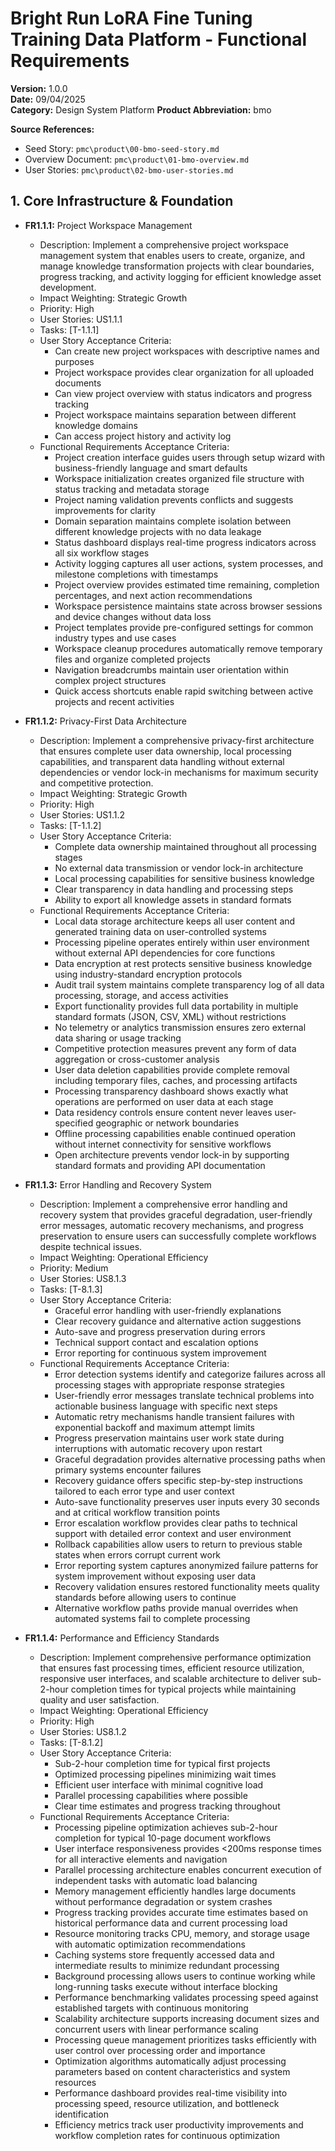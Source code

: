 # Bright Run LoRA Fine Tuning Training Data Platform - Functional Requirements
**Version:** 1.0.0  
**Date:** 09/04/2025  
**Category:** Design System Platform
**Product Abbreviation:** bmo

**Source References:**
- Seed Story: `pmc\product\00-bmo-seed-story.md`
- Overview Document: `pmc\product\01-bmo-overview.md`
- User Stories: `pmc\product\02-bmo-user-stories.md`


## 1. Core Infrastructure & Foundation

- **FR1.1.1:** Project Workspace Management
  * Description: Implement a comprehensive project workspace management system that enables users to create, organize, and manage knowledge transformation projects with clear boundaries, progress tracking, and activity logging for efficient knowledge asset development.
  * Impact Weighting: Strategic Growth
  * Priority: High
  * User Stories: US1.1.1
  * Tasks: [T-1.1.1]
  * User Story Acceptance Criteria:
    - Can create new project workspaces with descriptive names and purposes
    - Project workspace provides clear organization for all uploaded documents
    - Can view project overview with status indicators and progress tracking
    - Project workspace maintains separation between different knowledge domains
    - Can access project history and activity log
  * Functional Requirements Acceptance Criteria:
    - Project creation interface guides users through setup wizard with business-friendly language and smart defaults
    - Workspace initialization creates organized file structure with status tracking and metadata storage
    - Project naming validation prevents conflicts and suggests improvements for clarity
    - Domain separation maintains complete isolation between different knowledge projects with no data leakage
    - Status dashboard displays real-time progress indicators across all six workflow stages
    - Activity logging captures all user actions, system processes, and milestone completions with timestamps
    - Project overview provides estimated time remaining, completion percentages, and next action recommendations
    - Workspace persistence maintains state across browser sessions and device changes without data loss
    - Project templates provide pre-configured settings for common industry types and use cases
    - Workspace cleanup procedures automatically remove temporary files and organize completed projects
    - Navigation breadcrumbs maintain user orientation within complex project structures
    - Quick access shortcuts enable rapid switching between active projects and recent activities

- **FR1.1.2:** Privacy-First Data Architecture
  * Description: Implement a comprehensive privacy-first architecture that ensures complete user data ownership, local processing capabilities, and transparent data handling without external dependencies or vendor lock-in mechanisms for maximum security and competitive protection.
  * Impact Weighting: Strategic Growth
  * Priority: High
  * User Stories: US1.1.2
  * Tasks: [T-1.1.2]
  * User Story Acceptance Criteria:
    - Complete data ownership maintained throughout all processing stages
    - No external data transmission or vendor lock-in architecture
    - Local processing capabilities for sensitive business knowledge
    - Clear transparency in data handling and processing steps
    - Ability to export all knowledge assets in standard formats
  * Functional Requirements Acceptance Criteria:
    - Local data storage architecture keeps all user content and generated training data on user-controlled systems
    - Processing pipeline operates entirely within user environment without external API dependencies for core functions
    - Data encryption at rest protects sensitive business knowledge using industry-standard encryption protocols
    - Audit trail system maintains complete transparency log of all data processing, storage, and access activities
    - Export functionality provides full data portability in multiple standard formats (JSON, CSV, XML) without restrictions
    - No telemetry or analytics transmission ensures zero external data sharing or usage tracking
    - Competitive protection measures prevent any form of data aggregation or cross-customer analysis
    - User data deletion capabilities provide complete removal including temporary files, caches, and processing artifacts
    - Processing transparency dashboard shows exactly what operations are performed on user data at each stage
    - Data residency controls ensure content never leaves user-specified geographic or network boundaries
    - Offline processing capabilities enable continued operation without internet connectivity for sensitive workflows
    - Open architecture prevents vendor lock-in by supporting standard formats and providing API documentation

- **FR1.1.3:** Error Handling and Recovery System
  * Description: Implement a comprehensive error handling and recovery system that provides graceful degradation, user-friendly error messages, automatic recovery mechanisms, and progress preservation to ensure users can successfully complete workflows despite technical issues.
  * Impact Weighting: Operational Efficiency
  * Priority: Medium
  * User Stories: US8.1.3
  * Tasks: [T-8.1.3]
  * User Story Acceptance Criteria:
    - Graceful error handling with user-friendly explanations
    - Clear recovery guidance and alternative action suggestions
    - Auto-save and progress preservation during errors
    - Technical support contact and escalation options
    - Error reporting for continuous system improvement
  * Functional Requirements Acceptance Criteria:
    - Error detection systems identify and categorize failures across all processing stages with appropriate response strategies
    - User-friendly error messages translate technical problems into actionable business language with specific next steps
    - Automatic retry mechanisms handle transient failures with exponential backoff and maximum attempt limits
    - Progress preservation maintains user work state during interruptions with automatic recovery upon restart
    - Graceful degradation provides alternative processing paths when primary systems encounter failures
    - Recovery guidance offers specific step-by-step instructions tailored to each error type and user context
    - Auto-save functionality preserves user inputs every 30 seconds and at critical workflow transition points
    - Error escalation workflow provides clear paths to technical support with detailed error context and user environment
    - Rollback capabilities allow users to return to previous stable states when errors corrupt current work
    - Error reporting system captures anonymized failure patterns for system improvement without exposing user data
    - Recovery validation ensures restored functionality meets quality standards before allowing users to continue
    - Alternative workflow paths provide manual overrides when automated systems fail to complete processing

- **FR1.1.4:** Performance and Efficiency Standards
  * Description: Implement comprehensive performance optimization that ensures fast processing times, efficient resource utilization, responsive user interfaces, and scalable architecture to deliver sub-2-hour completion times for typical projects while maintaining quality and user satisfaction.
  * Impact Weighting: Operational Efficiency
  * Priority: High
  * User Stories: US8.1.2
  * Tasks: [T-8.1.2]
  * User Story Acceptance Criteria:
    - Sub-2-hour completion time for typical first projects
    - Optimized processing pipelines minimizing wait times
    - Efficient user interface with minimal cognitive load
    - Parallel processing capabilities where possible
    - Clear time estimates and progress tracking throughout
  * Functional Requirements Acceptance Criteria:
    - Processing pipeline optimization achieves sub-2-hour completion for typical 10-page document workflows
    - User interface responsiveness provides <200ms response times for all interactive elements and navigation
    - Parallel processing architecture enables concurrent execution of independent tasks with automatic load balancing
    - Memory management efficiently handles large documents without performance degradation or system crashes
    - Progress tracking provides accurate time estimates based on historical performance data and current processing load
    - Resource monitoring tracks CPU, memory, and storage usage with automatic optimization recommendations
    - Caching systems store frequently accessed data and intermediate results to minimize redundant processing
    - Background processing allows users to continue working while long-running tasks execute without interface blocking
    - Performance benchmarking validates processing speed against established targets with continuous monitoring
    - Scalability architecture supports increasing document sizes and concurrent users with linear performance scaling
    - Processing queue management prioritizes tasks efficiently with user control over processing order and importance
    - Optimization algorithms automatically adjust processing parameters based on content characteristics and system resources
    - Performance dashboard provides real-time visibility into processing speed, resource utilization, and bottleneck identification
    - Efficiency metrics track user productivity improvements and workflow completion rates for continuous optimization
